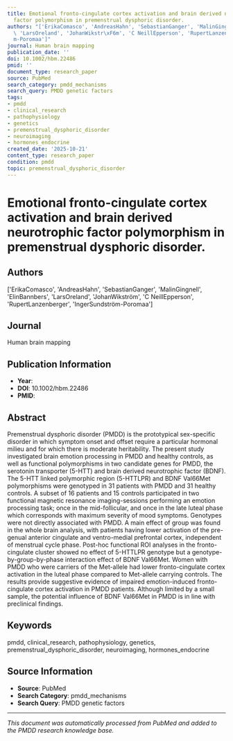 ```yaml
---
title: Emotional fronto-cingulate cortex activation and brain derived neurotrophic
  factor polymorphism in premenstrual dysphoric disorder.
authors: "['ErikaComasco', 'AndreasHahn', 'SebastianGanger', 'MalinGingnell', 'ElinBannbers',\
  \ 'LarsOreland', 'JohanWikstr\xF6m', 'C NeillEpperson', 'RupertLanzenberger', 'IngerSundstr\xF6\
  m-Poromaa']"
journal: Human brain mapping
publication_date: ''
doi: 10.1002/hbm.22486
pmid: ''
document_type: research_paper
source: PubMed
search_category: pmdd_mechanisms
search_query: PMDD genetic factors
tags:
- pmdd
- clinical_research
- pathophysiology
- genetics
- premenstrual_dysphoric_disorder
- neuroimaging
- hormones_endocrine
created_date: '2025-10-21'
content_type: research_paper
condition: pmdd
topic: premenstrual_dysphoric_disorder
---
```


# Emotional fronto-cingulate cortex activation and brain derived neurotrophic factor polymorphism in premenstrual dysphoric disorder.

## Authors
['ErikaComasco', 'AndreasHahn', 'SebastianGanger', 'MalinGingnell', 'ElinBannbers', 'LarsOreland', 'JohanWikström', 'C NeillEpperson', 'RupertLanzenberger', 'IngerSundström-Poromaa']

## Journal
Human brain mapping

## Publication Information
- **Year**: 
- **DOI**: 10.1002/hbm.22486
- **PMID**: 

## Abstract
Premenstrual dysphoric disorder (PMDD) is the prototypical sex-specific disorder in which symptom onset and offset require a particular hormonal milieu and for which there is moderate heritability. The present study investigated brain emotion processing in PMDD and healthy controls, as well as functional polymorphisms in two candidate genes for PMDD, the serotonin transporter (5-HTT) and brain derived neurotrophic factor (BDNF). The 5-HTT linked polymorphic region (5-HTTLPR) and BDNF Val66Met polymorphisms were genotyped in 31 patients with PMDD and 31 healthy controls. A subset of 16 patients and 15 controls participated in two functional magnetic resonance imaging-sessions performing an emotion processing task; once in the mid-follicular, and once in the late luteal phase which corresponds with maximum severity of mood symptoms. Genotypes were not directly associated with PMDD. A main effect of group was found in the whole brain analysis, with patients having lower activation of the pre-genual anterior cingulate and ventro-medial prefrontal cortex, independent of menstrual cycle phase. Post-hoc functional ROI analyses in the fronto-cingulate cluster showed no effect of 5-HTTLPR genotype but a genotype-by-group-by-phase interaction effect of BDNF Val66Met. Women with PMDD who were carriers of the Met-allele had lower fronto-cingulate cortex activation in the luteal phase compared to Met-allele carrying controls. The results provide suggestive evidence of impaired emotion-induced fronto-cingulate cortex activation in PMDD patients. Although limited by a small sample, the potential influence of BDNF Val66Met in PMDD is in line with preclinical findings.

## Keywords
pmdd, clinical_research, pathophysiology, genetics, premenstrual_dysphoric_disorder, neuroimaging, hormones_endocrine

## Source Information
- **Source**: PubMed
- **Search Category**: pmdd_mechanisms
- **Search Query**: PMDD genetic factors

---
*This document was automatically processed from PubMed and added to the PMDD research knowledge base.*
